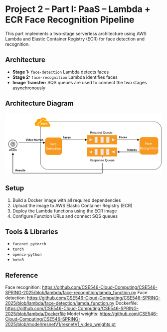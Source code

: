 # Project 2 – Part I: PaaS – Lambda + ECR Face Recognition Pipeline

This part implements a two-stage serverless architecture using AWS Lambda and Elastic Container Registry (ECR) for face detection and recognition.

## Architecture

- **Stage 1:** `face-detection` Lambda detects faces
- **Stage 2:** `face-recognition` Lambda identifies faces
- **Image Transfer:** SQS queues are used to connect the two stages asynchronously

## Architecture Diagram

![Architecture Diagram](./project2-part1-architecture.png)

## Setup

1. Build a Docker image with all required dependencies
2. Upload the image to AWS Elastic Container Registry (ECR)
3. Deploy the Lambda functions using the ECR image
4. Configure Function URLs and connect SQS queues

## Tools & Libraries

- `facenet_pytorch`
- `torch`
- `opencv-python`
- `boto3`

## Reference
Face recognition: https://github.com/CSE546-Cloud-Computing/CSE546-SPRING-2025/blob/lambda/face-recognition/lamda_function.py
Face detection: https://github.com/CSE546-Cloud-Computing/CSE546-SPRING-2025/blob/lambda/face-detection/lamda_function.py
Dockerfile: https://github.com/CSE546-Cloud-Computing/CSE546-SPRING-2025/blob/lambda/Dockerfile
Model weights: https://github.com/CSE546-Cloud-Computing/CSE546-SPRING-2025/blob/model/resnetV1/resnetV1_video_weights.pt


